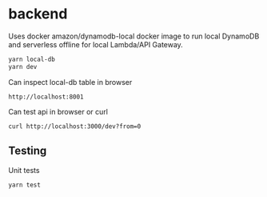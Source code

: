 # backend

Uses docker amazon/dynamodb-local docker image to run local DynamoDB and serverless offline for local Lambda/API Gateway.

```bash
yarn local-db
yarn dev
```

Can inspect local-db table in browser

```
http://localhost:8001
```

Can test api in browser or curl

```
curl http://localhost:3000/dev?from=0
```

## Testing

Unit tests

```bash
yarn test
```
